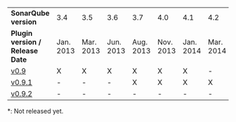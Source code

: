 <br>
<br>
<table>
<tr>
<td><b>SonarQube version</b></td>
<td>3.4</td>
<td>3.5</td>
<td>3.6</td>
<td>3.7</td>
<td>4.0</td>
<td>4.1</td>
<td>4.2</td>
<td>4.3</td>
<td>4.4</td>
<td>4.5.1</td>
</tr>

<tr>
<td><b>Plugin version / Release Date</b></td>
<td>Jan. 2013</td>
<td>Mar. 2013</td>
<TD>Jun. 2013</td>
<td>Aug. 2013</td>
<td>Nov. 2013</td>
<td>Jan. 2014</td>
<td>Mar. 2014</td>
<td>May. 2014</td>
<td>Jul. 2014</td>
<td>Sep. 2014</td>
</tr>

<tr>
<td><a href="https://github.com/wenns/sonar-cxx/releases/tag/cxx-0.9">v0.9</a></td>
<td>X</td>
<td>X</td>
<td>X</td>
<td>X</td>
<td>X</td>
<td>X</td>
<td>-</td>
<td>-</td>
<td>-</td>
<td>-</td>
</tr>

<tr>
<td><a href="https://github.com/wenns/sonar-cxx/releases/tag/cxx-0.9.1">v0.9.1</a></td>
<td>-</td>
<td>-</td>
<td>-</td>
<td>X</td>
<td>X</td>
<td>X</td>
<td>X</td>
<td>X</td>
<td>X</td>
<td>X</td>
</tr>

<tr>
<td><a href="https://github.com/wenns/sonar-cxx/releases/tag/cxx-0.9.2">v0.9.2</a></td>
<td>-</td>
<td>-</td>
<td>-</td>
<td>-</td>
<td>-</td>
<td>-</td>
<td>-</td>
<td>-</td>
<td>-</td>
<td>X</td>
</tr>
</table>

\*: Not released yet.
